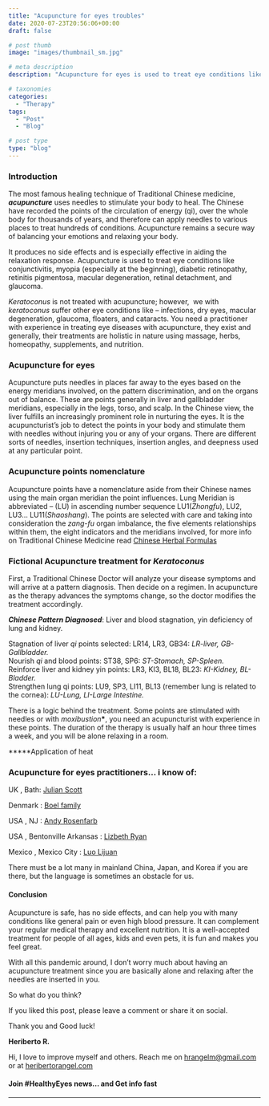 ```yaml
---
title: "Acupuncture for eyes troubles"
date: 2020-07-23T20:56:06+00:00
draft: false

# post thumb
image: "images/thumbnail_sm.jpg"

# meta description
description: "Acupuncture for eyes is used to treat eye conditions like macular degeneration, diabetic retinopathy, retinitis pigmentosa, and glaucoma."

# taxonomies
categories: 
  - "Therapy"
tags:
  - "Post"
  - "Blog"

# post type
type: "blog"
---
```

### Introduction

The most famous healing technique of Traditional Chinese medicine, **_acupuncture_** uses needles to stimulate your body to heal. The Chinese have recorded the points of the circulation of energy (qi), over the whole body for thousands of years, and therefore can apply needles to various places to treat hundreds of conditions. Acupuncture remains a secure way of balancing your emotions and relaxing your body.

It produces no side effects and is especially effective in aiding the relaxation response. Acupuncture is used to treat eye conditions like conjunctivitis, myopia (especially at the beginning), diabetic retinopathy, retinitis pigmentosa, macular degeneration, retinal detachment, and glaucoma.

_Keratoconus_ is not treated with acupuncture; however,  we with _keratoconus_ suffer other eye conditions like – infections, dry eyes, macular degeneration, glaucoma, floaters, and cataracts. You need a practitioner with experience in treating eye diseases with acupuncture, they exist and generally, their treatments are holistic in nature using massage, herbs, homeopathy, supplements, and nutrition.

### Acupuncture for eyes

Acupuncture puts needles in places far away to the eyes based on the energy meridians involved, on the pattern discrimination, and on the organs out of balance. These are points generally in liver and gallbladder meridians, especially in the legs, torso, and scalp. In the Chinese view, the liver fulfills an increasingly prominent role in nurturing the eyes. It is the acupuncturist’s job to detect the points in your body and stimulate them with needles without injuring you or any of your organs. There are different sorts of needles, insertion techniques, insertion angles, and deepness used at any particular point.

### Acupuncture points nomenclature

Acupuncture points have a nomenclature aside from their Chinese names using the main organ meridian the point influences. Lung Meridian is abbreviated – (LU) in ascending number sequence LU1(_Zhongfu_), LU2, LU3… LU11(_Shaoshang_). The points are selected with care and taking into consideration the _zang-fu_ organ imbalance, the five elements relationships within them, the eight indicators and the meridians involved, for more info on Traditional Chinese Medicine read
[Chinese Herbal Formulas](../chinese-herbal-formulas/)

### Fictional Acupuncture treatment for _Keratoconus_

First, a Traditional Chinese Doctor will analyze your disease symptoms and will arrive at a pattern diagnosis. Then decide on a regimen. In acupuncture as the therapy advances the symptoms change, so the doctor modifies the treatment accordingly.

**_Chinese Pattern Diagnosed_**: Liver and blood stagnation, yin deficiency of lung and kidney.

Stagnation of liver _qi_ points selected: LR14, LR3, GB34: _LR-liver, GB-Gallbladder._  
Nourish _qi_ and blood points: ST38, SP6: _ST-Stomach, SP-Spleen._  
Reinforce liver and kidney yin points: LR3, KI3, BL18, BL23: _KI-Kidney, BL-Bladder._  
Strengthen lung qi points: LU9, SP3, LI11, BL13 (remember lung is related to the cornea): _LU-Lung, LI-Large Intestine._

There is a logic behind the treatment. Some points are stimulated with needles or with _moxibustion_**\***, you need an acupuncturist with experience in these points. The duration of the therapy is usually half an hour three times a week, and you will be alone relaxing in a room.

**\***Application of heat

### Acupuncture for eyes practitioners… i know of:

UK , Bath: [Julian Scott](https://www.eyebright.me.uk/)

Denmark : [Boel family](https://boel-akupunktur.com/en/boel-acupuncture/)

USA , NJ : [Andy Rosenfarb](https://acupuncturehealth.net/dr-andy-rosenfarb/)

USA , Bentonville Arkansas : [Lizbeth Ryan](https://macupuncture.com/)

Mexico , Mexico City : [Luo Lijuan](https://www.acupunturachina.com.mx/)

There must be a lot many in mainland China, Japan, and Korea if you are there, but the language is sometimes an obstacle for us.

#### Conclusion

Acupuncture is safe, has no side effects, and can help you with many conditions like general pain or even high blood pressure. It can complement your regular medical therapy and excellent nutrition. It is a well-accepted treatment for people of all ages, kids and even pets, it is fun and makes you feel great.

With all this pandemic around, I don’t worry much about having an acupuncture treatment since you are basically alone and relaxing after the needles are inserted in you.

So what do you think?

If you liked this post, please leave a comment or share it on social.

Thank you and Good luck!

**Heriberto R.**

Hi, I love to improve myself and others. Reach me on [hrangelm@gmail.com](mailto:hrangelm@gmail.com) or at [heribertorangel.com](http://heribertorangel.com)

#### Join #HealthyEyes news... and Get info fast

* * *